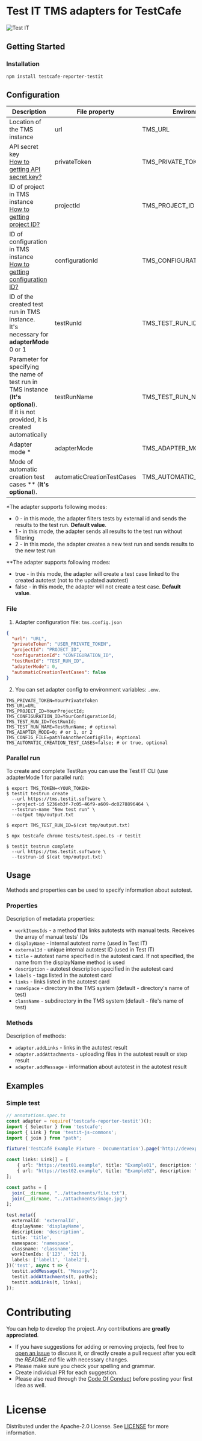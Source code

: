 # Test IT TMS adapters for TestCafe
![Test IT](https://raw.githubusercontent.com/testit-tms/adapters-js/master/images/banner.png)

## Getting Started

### Installation
```
npm install testcafe-reporter-testit
```

## Configuration

| Description                                                                                                                                                | File property              | Environment variable              |
|------------------------------------------------------------------------------------------------------------------------------------------------------------|----------------------------|-----------------------------------|
| Location of the TMS instance                                                                                                                               | url                        | TMS_URL                           |
| API secret key <br/>[How to getting API secret key?](https://github.com/testit-tms/.github/tree/main/configuration#privatetoken)                           | privateToken               | TMS_PRIVATE_TOKEN                 |
| ID of project in TMS instance <br/>[How to getting project ID?](https://github.com/testit-tms/.github/tree/main/configuration#projectid)                   | projectId                  | TMS_PROJECT_ID                    |
| ID of configuration in TMS instance <br/>[How to getting configuration ID?](https://github.com/testit-tms/.github/tree/main/configuration#configurationid) | configurationId            | TMS_CONFIGURATION_ID              |
| ID of the created test run in TMS instance.<br/>It's necessary for **adapterMode** 0 or 1                                                                  | testRunId                  | TMS_TEST_RUN_ID                   |
| Parameter for specifying the name of test run in TMS instance (**It's optional**). <br/>If it is not provided, it is created automatically                 | testRunName                | TMS_TEST_RUN_NAME                 |
| Adapter mode *                                                                                                                                             | adapterMode                | TMS_ADAPTER_MODE                  |
| Mode of automatic creation test cases ** (**It's optional**).                                                                                              | automaticCreationTestCases | TMS_AUTOMATIC_CREATION_TEST_CASES |

*The adapter supports following modes:
* 0 - in this mode, the adapter filters tests by external id and sends the results to the test run. **Default value**.
* 1 - in this mode, the adapter sends all results to the test run without filtering
* 2 - in this mode, the adapter creates a new test run and sends results to the new test run

**The adapter supports following modes:
* true - in this mode, the adapter will create a test case linked to the created autotest (not to the updated autotest)
* false - in this mode, the adapter will not create a test case. **Default value**.

### File

1. Adapter configuration file: `tms.config.json`

```json
{
  "url": "URL",
  "privateToken": "USER_PRIVATE_TOKEN",
  "projectId": "PROJECT_ID",
  "configurationId": "CONFIGURATION_ID",
  "testRunId": "TEST_RUN_ID",
  "adapterMode": 0,
  "automaticCreationTestCases": false
}
```

2. You can set adapter config to environment variables: `.env`.

```dotenv
TMS_PRIVATE_TOKEN=YourPrivateToken
TMS_URL=URL
TMS_PROJECT_ID=YourProjectId;
TMS_CONFIGURATION_ID=YourConfigurationId;
TMS_TEST_RUN_ID=TestRunId;
TMS_TEST_RUN_NAME=TestRunName; # optional
TMS_ADAPTER_MODE=0; # or 1, or 2
TMS_CONFIG_FILE=pathToAnotherConfigFile; #optional
TMS_AUTOMATIC_CREATION_TEST_CASES=false; # or true, optional
```

### Parallel run
To create and complete TestRun you can use the Test IT CLI (use adapterMode 1 for parallel run):

```
$ export TMS_TOKEN=<YOUR_TOKEN>
$ testit testrun create
  --url https://tms.testit.software \
  --project-id 5236eb3f-7c05-46f9-a609-dc0278896464 \
  --testrun-name "New test run" \
  --output tmp/output.txt

$ export TMS_TEST_RUN_ID=$(cat tmp/output.txt)

$ npx testcafe chrome tests/test.spec.ts -r testit

$ testit testrun complete
  --url https://tms.testit.software \
  --testrun-id $(cat tmp/output.txt)
```

## Usage

Methods and properties can be used to specify information about autotest.

### Properties

Description of metadata properties:
- `workItemsIds` - a method that links autotests with manual tests. Receives the array of manual tests' IDs
- `displayName` - internal autotest name (used in Test IT)
- `externalId` - unique internal autotest ID (used in Test IT)
- `title` - autotest name specified in the autotest card. If not specified, the name from the displayName method is used
- `description` - autotest description specified in the autotest card
- `labels` - tags listed in the autotest card
- `links` - links listed in the autotest card
- `nameSpace` - directory in the TMS system (default - directory's name of test)
- `className` - subdirectory in the TMS system (default - file's name of test)

### Methods

Description of methods:
- `adapter.addLinks` - links in the autotest result
- `adapter.addAttachments` - uploading files in the autotest result or step result
- `adapter.addMessage` - information about autotest in the autotest result

## Examples

### Simple test

```ts
// annotations.spec.ts
const adapter = require('testcafe-reporter-testit')();
import { Selector } from 'testcafe';
import { Link } from 'testit-js-commons';
import { join } from "path";

fixture('TestCafé Example Fixture - Documentation').page('http://devexpress.github.io/testcafe/example');

const links: Link[] = [
    { url: "https://test01.example", title: "Example01", description: "Example01 description", type: "Issue" },
    { url: "https://test02.example", title: "Example02", description: "Example02 description", type: "Issue" },
];

const paths = [
  join(__dirname, "../attachments/file.txt"),
  join(__dirname, "../attachments/image.jpg")
];

test.meta({
  externalId: 'externalId',
  displayName: 'displayName',
  description: 'description',
  title: 'title',
  namespace: 'namespace',
  classname: 'classname',
  workItemIds: ['123', '321'],
  labels: ['label1', 'label2'],
})('test', async t => {
  testit.addMessage(t, "Message");
  testit.addAttachments(t, paths);
  testit.addLinks(t, links);
});
```

# Contributing

You can help to develop the project. Any contributions are **greatly appreciated**.

* If you have suggestions for adding or removing projects, feel free to [open an issue](https://github.com/testit-tms/adapters-js/issues/new) to discuss it, or directly create a pull request after you edit the *README.md* file with necessary changes.
* Please make sure you check your spelling and grammar.
* Create individual PR for each suggestion.
* Please also read through the [Code Of Conduct](https://github.com/testit-tms/adapters-js/blob/master/CODE_OF_CONDUCT.md) before posting your first idea as well.

# License

Distributed under the Apache-2.0 License. See [LICENSE](https://github.com/testit-tms/adapters-js/blob/master/LICENSE.md) for more information.

